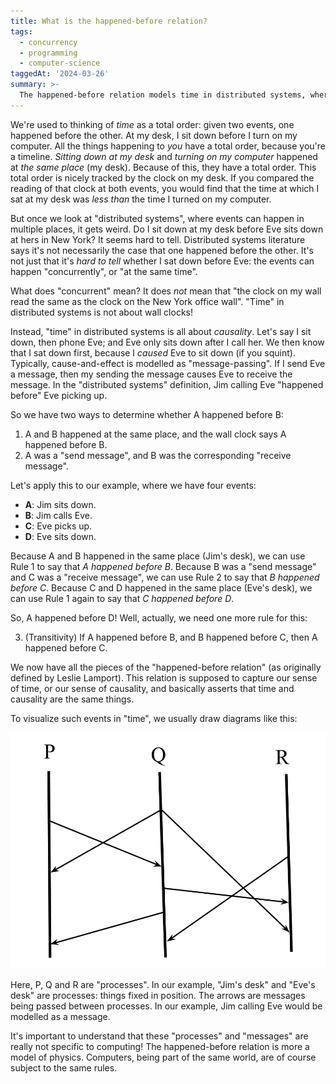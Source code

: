 ```yaml
---
title: What is the happened-before relation?
tags:
  - concurrency
  - programming
  - computer-science
taggedAt: '2024-03-26'
summary: >-
  The happened-before relation models time in distributed systems, where events at different locations may not have a total order. It defines time using causality.
---
```


We're used to thinking of _time_ as a total order: given two events, one happened before the other. At my desk, I sit down before I turn on my computer. All the things happening to _you_ have a total order, because you're a timeline. _Sitting down at my desk_ and _turning on my computer_ happened at _the same place_ (my desk). Because of this, they have a total order. This total order is nicely tracked by the clock on my desk. If you compared the reading of that clock at both events, you would find that the time at which I sat at my desk was _less than_ the time I turned on my computer.

But once we look at "distributed systems", where events can happen in multiple places, it gets weird. Do I sit down at my desk before Eve sits down at hers in New York? It seems hard to tell. Distributed systems literature says it's not necessarily the case that one happened before the other. It's not just that it's _hard to tell_ whether I sat down before Eve: the events can happen "concurrently", or "at the same time".

What does "concurrent" mean? It does _not_ mean that "the clock on my wall read the same as the clock on the New York office wall". "Time" in distributed systems is not about wall clocks!

Instead, "time" in distributed systems is all about _causality_. Let's say I sit down, then phone Eve; and Eve only sits down after I call her. We then know that I sat down first, because I _caused_ Eve to sit down (if you squint). Typically, cause-and-effect is modelled as "message-passing". If I send Eve a message, then my sending the message causes Eve to receive the message. In the "distributed systems" definition, Jim calling Eve "happened before" Eve picking up.

So we have two ways to determine whether A happened before B:

1. A and B happened at the same place, and the wall clock says A happened before B.
2. A was a "send message", and B was the corresponding "receive message".

Let's apply this to our example, where we have four events:

* **A**: Jim sits down.
* **B**: Jim calls Eve.
* **C**: Eve picks up.
* **D**: Eve sits down.

Because A and B happened in the same place (Jim's desk), we can use Rule 1 to say that _A happened before B_. Because B was a "send message" and C was a "receive message", we can use Rule 2 to say that _B happened before C_. Because C and D happened in the same place (Eve's desk), we can use Rule 1 again to say that _C happened before D_.

So, A happened before D! Well, actually, we need one more rule for this:

3. (Transitivity) If A happened before B, and B happened before C, then A happened before C.

We now have all the pieces of the "happened-before relation" (as originally defined by Leslie Lamport). This relation is supposed to capture our sense of time, or our sense of causality, and basically asserts that time and causality are the same things.

To visualize such events in "time", we usually draw diagrams like this:

![message-passing processes](./message-passing-processes.png)

Here, P, Q and R are "processes". In our example, "Jim's desk" and "Eve's desk" are processes: things fixed in position. The arrows are messages being passed between processes. In our example, Jim calling Eve would be modelled as a message.

It's important to understand that these "processes" and "messages" are really not specific to computing! The happened-before relation is more a model of physics. Computers, being part of the same world, are of course subject to the same rules.
